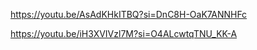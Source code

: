 https://youtu.be/AsAdKHkITBQ?si=DnC8H-OaK7ANNHFc

https://youtu.be/iH3XVIVzl7M?si=O4ALcwtqTNU_KK-A

